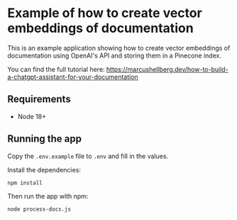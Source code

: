 # Example of how to create vector embeddings of documentation

This is an example application showing how to create vector embeddings of documentation using OpenAI's API and storing them in a Pinecone index.

You can find the full tutorial here: https://marcushellberg.dev/how-to-build-a-chatgpt-assistant-for-your-documentation

## Requirements
- Node 18+

## Running the app
Copy the `.env.example` file to `.env` and fill in the values.

Install the dependencies:
```
npm install
```

Then run the app with npm:
```
node process-docs.js
```